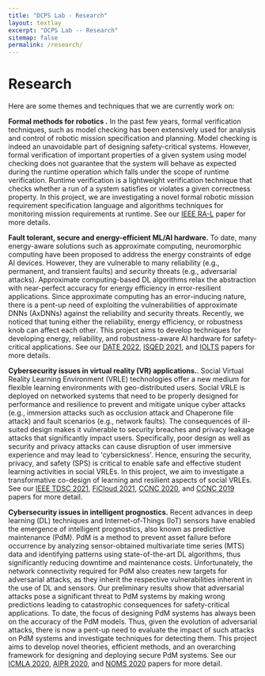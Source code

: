 ```yaml
---
title: "DCPS Lab - Research"
layout: textlay
excerpt: "DCPS Lab -- Research"
sitemap: false
permalink: /research/
---
```


# Research

Here are some themes and techniques that we are currently work on:

**Formal methods for robotics .** In the past few years, formal verification techniques, such as model checking has been extensively used for analysis and control  of robotic mission specification and planning. Model checking is indeed an unavoidable part of designing safety-critical systems. However, formal verification of important properties of a given system using model checking does not guarantee that the system will behave as expected during the runtime operation which falls under the scope of runtime verification. Runtime verification is a lightweight verification technique that checks whether a run of a system satisfies or violates a given correctness property. In this project, we are investigating a novel formal robotic mission requirement specification language and algorithms techniques for monitoring mission requirements at runtime. See our [IEEE RA-L](www.yyy.com) paper for more details.


**Fault tolerant, secure and energy-efficient ML/AI hardware.** To date, many energy-aware solutions such as approximate computing, neuromorphic computing have been proposed to address the energy constraints of edge AI devices. However, they are vulnerable to many reliability (e.g., permanent, and transient faults) and security threats (e.g., adversarial attacks). Approximate computing-based DL algorithms relax the abstraction with near-perfect accuracy for energy efficiency in error-resilient applications. Since approximate computing has an error-inducing nature, there is a pent-up need of exploiting the vulnerabilities of approximate DNNs (AxDNNs) against the reliability and security threats. Recently, we noticed that tuning either the reliability, energy efficiency, or robustness knob can affect each other. This project aims to develop techniques for developing energy, reliability, and robustness-aware AI hardware for safety-critical applications. See our 
[DATE 2022](https://arxiv.org/abs/2112.01555), [ISQED 2021](https://ieeexplore.ieee.org/abstract/document/9424345), and [IOLTS](https://ieeexplore.ieee.org/document/9159704) papers for more details.

**Cybersecurity issues in virtual reality (VR) applications.**. Social Virtual Reality Learning Environment (VRLE) technologies offer a new medium for flexible learning environments with geo-distributed users.  Social VRLE is deployed on networked systems that need to be properly designed for performance and resilience to prevent and mitigate unique cyber attacks (e.g., immersion attacks such as occlusion attack and Chaperone file attack) and fault scenarios (e.g., network faults). The consequences of ill-suited design makes it vulnerable to security breaches and privacy leakage attacks that significantly impact users. Specifically, poor design as well as security and privacy attacks can cause disruption of user immersive experience and may lead to 'cybersickness'. Hence, ensuring the security, privacy, and safety (SPS) is critical to enable safe and effective student learning activities in social VRLEs. In this project, we aim to investigate a transformative co-design of learning and resilient aspects of social VRLEs. See our <a href=“https://ieeexplore.ieee.org/abstract/document/9580681”>IEEE TDSC 2021</a>, <a href=“https://ieeexplore.ieee.org/abstract/document/9590455”>FiCloud 2021</a>, <a href=“https://ieeexplore.ieee.org/abstract/document/9045724”>CCNC 2020</a>, and <a href=“https://ieeexplore.ieee.org/abstract/document/8651847”>CCNC 2019</a> papers for more detail.


**Cybersecurity issues in intelligent prognostics.** Recent advances in deep learning (DL) techniques and Internet-of-Things (IoT) sensors have enabled the emergence of intelligent prognostics, also known as predictive maintenance (PdM). PdM is a method to prevent asset failure before occurrence by analyzing sensor-obtained multivariate time series (MTS) data and identifying patterns using state-of-the-art DL algorithms, thus significantly reducing downtime and maintenance costs. Unfortunately, the network connectivity required for PdM also creates new targets for adversarial attacks, as they inherit the respective vulnerabilities inherent in the use of DL and sensors. Our preliminary results show that adversarial attacks pose a significant threat to PdM systems by making wrong predictions leading to catastrophic consequences for safety-critical applications. To date, the focus of designing PdM systems has always been on the accuracy of the PdM models. Thus, given the evolution of adversarial attacks, there is now a pent-up need to evaluate the impact of such attacks on PdM systems and investigate techniques for detecting them. This project aims to develop novel theories, efficient methods, and an overarching framework for designing and deploying secure PdM systems. See our <a href=“https://ieeexplore.ieee.org/abstract/document/9356218”>ICMLA 2020</a>, <a href=“https://ieeexplore.ieee.org/abstract/document/9425190”>AIPR 2020</a>, and <a href=“https://ieeexplore.ieee.org/abstract/document/9110395”>NOMS 2020</a> papers for more detail.




